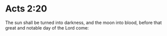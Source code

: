 # Acts 2:20

The sun shall be turned into darkness, and the moon into blood, before that great and notable day of the Lord come: